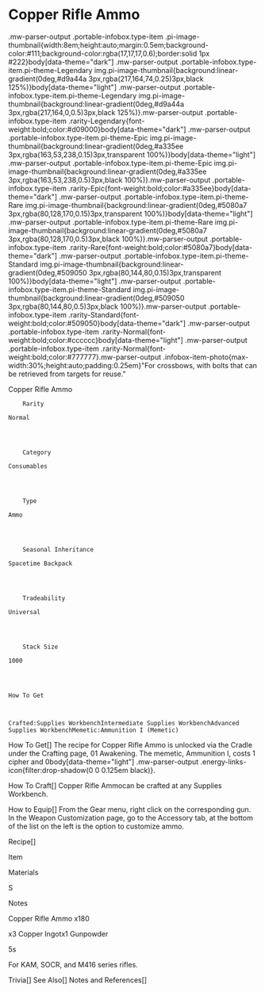 # Copper Rifle Ammo

.mw-parser-output .portable-infobox.type-item .pi-image-thumbnail{width:8em;height:auto;margin:0.5em;background-color:#111;background-color:rgba(17,17,17,0.6);border:solid 1px #222}body[data-theme="dark"] .mw-parser-output .portable-infobox.type-item.pi-theme-Legendary img.pi-image-thumbnail{background:linear-gradient(0deg,#d9a44a 3px,rgba(217,164,74,0.25)3px,black 125%)}body[data-theme="light"] .mw-parser-output .portable-infobox.type-item.pi-theme-Legendary img.pi-image-thumbnail{background:linear-gradient(0deg,#d9a44a 3px,rgba(217,164,0,0.5)3px,black 125%)}.mw-parser-output .portable-infobox.type-item .rarity-Legendary{font-weight:bold;color:#d09000}body[data-theme="dark"] .mw-parser-output .portable-infobox.type-item.pi-theme-Epic img.pi-image-thumbnail{background:linear-gradient(0deg,#a335ee 3px,rgba(163,53,238,0.15)3px,transparent 100%)}body[data-theme="light"] .mw-parser-output .portable-infobox.type-item.pi-theme-Epic img.pi-image-thumbnail{background:linear-gradient(0deg,#a335ee 3px,rgba(163,53,238,0.5)3px,black 100%)}.mw-parser-output .portable-infobox.type-item .rarity-Epic{font-weight:bold;color:#a335ee}body[data-theme="dark"] .mw-parser-output .portable-infobox.type-item.pi-theme-Rare img.pi-image-thumbnail{background:linear-gradient(0deg,#5080a7 3px,rgba(80,128,170,0.15)3px,transparent 100%)}body[data-theme="light"] .mw-parser-output .portable-infobox.type-item.pi-theme-Rare img.pi-image-thumbnail{background:linear-gradient(0deg,#5080a7 3px,rgba(80,128,170,0.5)3px,black 100%)}.mw-parser-output .portable-infobox.type-item .rarity-Rare{font-weight:bold;color:#5080a7}body[data-theme="dark"] .mw-parser-output .portable-infobox.type-item.pi-theme-Standard img.pi-image-thumbnail{background:linear-gradient(0deg,#509050 3px,rgba(80,144,80,0.15)3px,transparent 100%)}body[data-theme="light"] .mw-parser-output .portable-infobox.type-item.pi-theme-Standard img.pi-image-thumbnail{background:linear-gradient(0deg,#509050 3px,rgba(80,144,80,0.5)3px,black 100%)}.mw-parser-output .portable-infobox.type-item .rarity-Standard{font-weight:bold;color:#509050}body[data-theme="dark"] .mw-parser-output .portable-infobox.type-item .rarity-Normal{font-weight:bold;color:#cccccc}body[data-theme="light"] .mw-parser-output .portable-infobox.type-item .rarity-Normal{font-weight:bold;color:#777777}.mw-parser-output .infobox-item-photo{max-width:30%;height:auto;padding:0.25em}"For crossbows, with bolts that can be retrieved from targets for reuse."

Copper Rifle Ammo


	
		
		
	
	


	

	
		Rarity
	
	Normal



	
		Category
	
	Consumables



	
		Type
	
	Ammo



	
		Seasonal Inheritance
	
	Spacetime Backpack



	
		Tradeability
	
	Universal



	
		Stack Size
	
	1000




	How To Get


	
	Crafted:Supplies WorkbenchIntermediate Supplies WorkbenchAdvanced Supplies WorkbenchMemetic:Ammunition I (Memetic)





How To Get[]
The recipe for Copper Rifle Ammo is unlocked via the Cradle under the Crafting page, 01 Awakening. The memetic, Ammunition I, costs 1 cipher and  0body[data-theme="light"] .mw-parser-output .energy-links-icon{filter:drop-shadow(0 0 0.125em black)}.

How To Craft[]
Copper Rifle Ammocan be crafted at any Supplies Workbench.

How to Equip[]
From the Gear menu, right click on the corresponding gun. In the Weapon Customization page, go to the Accessory tab, at the bottom of the list on the left is the option to customize ammo.

Recipe[]


Item

Materials

S

Notes


Copper Rifle Ammo x180

x3 Copper Ingotx1 Gunpowder

5s

For KAM, SOCR, and M416 series rifles.

Trivia[]
See Also[]
Notes and References[]
